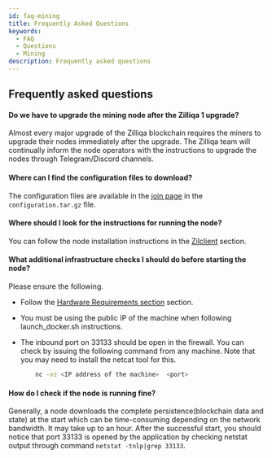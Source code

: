 ```yaml
---
id: faq-mining
title: Frequently Asked Questions
keywords:
  - FAQ
  - Questions
  - Mining
description: Frequently asked questions
---
```


## Frequently asked questions

<!-- markdownlint-disable MD001 -->

#### Do we have to upgrade the mining node after the Zilliqa 1 upgrade?

Almost every major upgrade of the Zilliqa blockchain requires the miners to upgrade their nodes immediately after the upgrade. The Zilliqa team will continually inform the node operators with the instructions to upgrade the nodes through Telegram/Discord channels.

#### Where can I find the configuration files to download?

The configuration files are available in the [join page](https://mainnet-join.zilliqa.com/) in the `configuration.tar.gz` file.

#### Where should I look for the instructions for running the node?

You can follow the node installation instructions in the [Zilclient](../miners/mining/mining-zilclient.md) section.

#### What additional infrastructure checks I should do before starting the node?

Please ensure the following.

- Follow the [Hardware Requirements section](../miners/mining/mining-zilclient.md#hardware-requirements) section.
- You must be using the public IP of the machine when following launch_docker.sh instructions.
- The inbound port on 33133 should be open in the firewall. You can check by issuing the following command from any machine. Note that you may need to install the netcat tool for this.

  ```sh
      nc -vz <IP address of the machine>  <port>
  ```

#### How do I check if the node is running fine?

Generally, a node downloads the complete persistence(blockchain data and state) at the start which can be time-consuming depending on the network bandwidth. It may take up to an hour. After the successful start, you should notice that port 33133 is opened by the application by checking netstat output through command `netstat -tnlp|grep 33133`.

